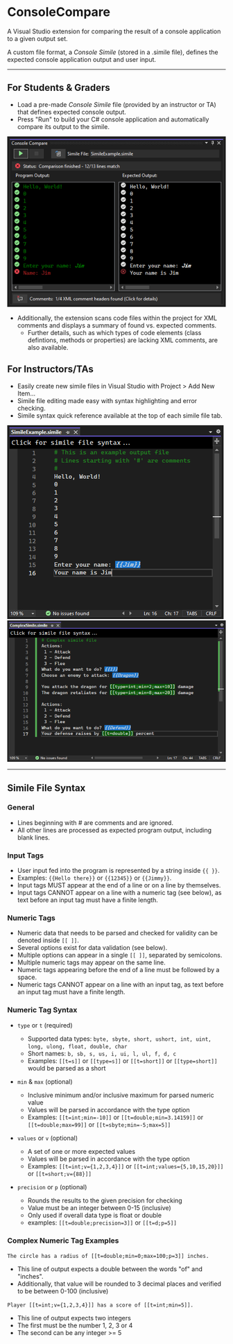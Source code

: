 # ConsoleCompare
A Visual Studio extension for comparing the result of a console application to a given output set.

A custom file format, a *Console Simile* (stored in a .simile file), defines the expected console application output and user input.

---

## For Students & Graders
- Load a pre-made *Console Simile* file (provided by an instructor or TA) that defines expected console output.
- Press "Run" to build your C# console application and automatically compare its output to the simile.

![Comparison Example](Screenshots/ComparisonExample.png)

- Additionally, the extension scans code files within the project for XML comments and displays a summary of found vs. expected comments.
    - Further details, such as which types of code elements (class defintions, methods or properties) are lacking XML comments, are also available.

## For Instructors/TAs
- Easily create new simile files in Visual Studio with Project > Add New Item...
- Simile file editing made easy with syntax highlighting and error checking.
- Simile syntax quick reference available at the top of each simile file tab.

![Simile Editor Example](Screenshots/SimileEditorExample.png)
![Simile Editor Complex Example](Screenshots/SimileEditorComplexExample.png)

---

## Simile File Syntax
 
### General
- Lines beginning with # are comments and are ignored.
- All other lines are processed as expected program output, including blank lines.
 
### Input Tags
- User input fed into the program is represented by a string inside `{{ }}`.
- Examples: `{{Hello there}}` or `{{12345}}` or `{{Jimmy}}`.
- Input tags MUST appear at the end of a line or on a line by themselves.
- Input tags CANNOT appear on a line with a numeric tag (see below),
      as text before an input tag must have a finite length.
 
### Numeric Tags
- Numeric data that needs to be parsed and checked for validity can be denoted inside `[[ ]]`.
- Several options exist for data validation (see below).
- Multiple options can appear in a single `[[ ]]`, separated by semicolons.
- Multiple numeric tags may appear on the same line.
- Numeric tags appearing before the end of a line must be followed by a space.
- Numeric tags CANNOT appear on a line with an input tag, 
      as text before an input tag must have a finite length.
   
 ### Numeric Tag Syntax
- `type` or `t` (required)
  - Supported data types: `byte, sbyte, short, ushort, int, uint, long, ulong, float, double, char`
  - Short names: `b, sb, s, us, i, ui, l, ul, f, d, c`
  - Examples: `[[t=s]]` or `[[type=s]]` or `[[t=short]]` or `[[type=short]]` would be parsed as a short
     
- `min` & `max` (optional)
  - Inclusive minimum and/or inclusive maximum for parsed numeric value
  - Values will be parsed in accordance with the type option
  - Examples: `[[t=int;min=-10]]` or `[[t=double;min=3.14159]]` or `[[t=double;max=99]]` or `[[t=sbyte;min=-5;max=5]]`
     
- `values` or `v` (optional)
  - A set of one or more expected values
  - Values will be parsed in accordance with the type option
  - Examples: `[[t=int;v={1,2,3,4}]]` or `[[t=int;values={5,10,15,20}]]` or `[[t=short;v={88}]]`

- `precision` or `p` (optional)
  - Rounds the results to the given precision for checking
  - Value must be an integer between 0-15 (inclusive)
  - Only used if overall data type is float or double
  - examples: `[[t=double;precision=3]]` or `[[t=d;p=5]]`

### Complex Numeric Tag Examples
`The circle has a radius of [[t=double;min=0;max=100;p=3]] inches.`
- This line of output expects a double between the words "of" and "inches".
- Additionally, that value will be rounded to 3 decimal places and verified to be between 0-100 (inclusive)

`Player [[t=int;v={1,2,3,4}]] has a score of [[t=int;min=5]].`
- This line of output expects two integers
- The first must be the number 1, 2, 3 or 4
- The second can be any integer >= 5
